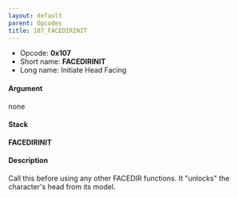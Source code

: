 ```yaml
---
layout: default
parent: Opcodes
title: 107_FACEDIRINIT
---
```


-   Opcode: **0x107**
-   Short name: **FACEDIRINIT**
-   Long name: Initiate Head Facing

#### Argument

none

#### Stack

  
**FACEDIRINIT**

#### Description

Call this before using any other FACEDIR functions. It "unlocks" the character's head from its model.
